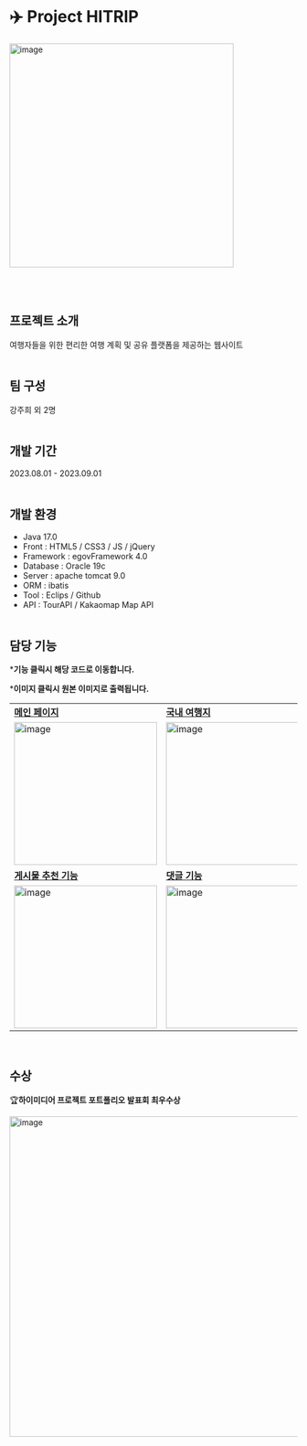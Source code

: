 # ✈️ Project HITRIP  
<img width="392" alt="image" src="https://github.com/zzheek/Project_Hitrip/assets/133830185/93a8613c-53e7-4b95-a824-6bdd1c468e28">

<br><br>

## 프로젝트 소개
여행자들을 위한 편리한 여행 계획 및 공유 플랫폼을 제공하는 웹사이트
<br><br>

## 팀 구성
강주희 외 2명
<br><br>

## 개발 기간
2023.08.01 - 2023.09.01
<br><br>

## 개발 환경
* Java 17.0
* Front : HTML5 / CSS3 / JS / jQuery
* Framework : egovFramework 4.0
* Database : Oracle 19c
* Server : apache tomcat 9.0
* ORM : ibatis
* Tool : Eclips / Github
* API : TourAPI / Kakaomap Map API
<br><br>

## 담당 기능
***기능 클릭시 해당 코드로 이동합니다.**

***이미지 클릭시 원본 이미지로 출력됩니다.**
<table>
  <tr>
    <td><b><a href="https://github.com/zzheek/Project_Hitrip/blob/3252ef542a1a11e5b8f009d1dd590b39a0b2cfed/src/main/webapp/main/main.jsp#L184C1-L442">메인 페이지</a></b></td>
    <td><b><a href="https://github.com/zzheek/Project_Hitrip/blob/c3a836f4bbb979230594ba247697757ed86390d0/src/main/webapp/trip/tripList.jsp#L144-L173">국내 여행지</a></b></td>
    <td><b><a href="https://github.com/zzheek/Project_Hitrip/blob/68ae212d97f08f6721624cf144305caba9792cc7/src/main/webapp/bsnm/bsnmJoinWrite.jsp#L114-L181">사업자 회원가입</a></b></td>
  </tr>
  <tr>
    <td><img width="250" alt="image" src="https://github.com/zzheek/Project_Hitrip/assets/133830185/6af1de36-5a7f-41be-9d43-1ceb42f7ce34"></td>
    <td><img width="250" alt="image" src="https://github.com/zzheek/Project_Hitrip/assets/133830185/fd03b9e7-a473-41d3-8268-87fd60aee49f"></td>
    <td><img width="250" alt="image" src="https://github.com/zzheek/Project_Hitrip/assets/133830185/da27439c-07fc-49b1-89c5-3959f9049bc8"></td>
  </tr>
  <tr>
    <td><b><a href="https://github.com/zzheek/Project_Hitrip/blob/68ae212d97f08f6721624cf144305caba9792cc7/src/main/webapp/review/reviewDetail.jsp#L213-L281">게시물 추천 기능</a></b></td>
    <td><b><a href="https://github.com/zzheek/Project_Hitrip/blob/68ae212d97f08f6721624cf144305caba9792cc7/src/main/webapp/review/reviewDetail.jsp#L282-L314">댓글 기능</a></b></td>
    <td><b><a href="https://github.com/zzheek/Project_Hitrip/blob/68ae212d97f08f6721624cf144305caba9792cc7/src/main/java/egov/hitrip/web/ReviewController.java#L121-L180">파일 업로드 기능</a></b></td>
  </tr>
  <tr>
    <td><img width="250" alt="image" src="https://github.com/zzheek/Project_Hitrip/assets/133830185/5f46b4f4-cbe8-4ae0-8143-ed59c2e72a78"></td>
    <td><img width="250" alt="image" src="https://github.com/zzheek/Project_Hitrip/assets/133830185/70062497-1e5a-41aa-8853-11532e2c897c"></td>
    <td><img width="250" alt="image" src="https://github.com/zzheek/Project_Hitrip/assets/133830185/a1d32c78-a97d-4403-8a5a-aba95746da5f"></td>
  </tr>
</table>
<br>

## 수상
🏆**하이미디어 프로젝트 포트폴리오 발표회 최우수상** 


<img width="561" alt="image" src="https://github.com/zzheek/Project_Hitrip/assets/133830185/9b402f68-4982-48f7-8dcf-7c2b93e9bcf3">






